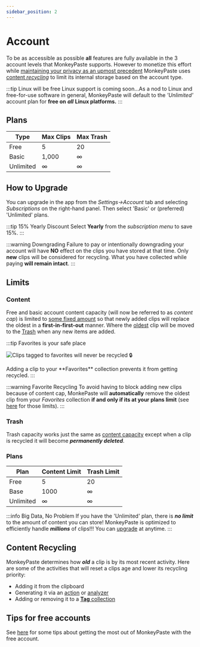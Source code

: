 ```yaml
---
sidebar_position: 2
---
```

# Account

To be as accessible as possible **all** features are fully available in the 3 account levels that MonkeyPaste supports. However to monetize this effort while [maintaining your privacy as an upmost precedent](https://www.monkeypaste.com/privacy) MonkeyPaste uses [content *recycling*](#content-recycling) to limit its internal storage based on the account type.

:::tip Linux will be free
Linux support is coming soon...As a nod to Linux and free-for-use software in general, MonkeyPaste will default to the *'Unlimited'* account plan for **free on** ***all*** **Linux platforms.**
:::

## Plans

|Type|Max Clips|Max Trash|
|---|---|---|
|Free|5|20|
|Basic|1,000|∞|
|Unlimited|∞|∞|

## How to Upgrade
You can upgrade in the app from the *Settings->Account* tab and selecting *Subscriptions* on the right-hand panel. Then select 'Basic' or (preferred) 'Unlimited' plans. 

:::tip 15% Yearly Discount
Select **Yearly** from the *subscription menu* to save 15%.
:::

:::warning Downgrading
Failure to pay or intentionally downgrading your account will have **NO** effect on the clips you have stored at that time. Only **new** clips will be considered for recycling. What you have collected while paying **will remain intact**. 
:::

## Limits
### Content

Free and basic account content capacity (will now be referred to as *content cap*) is limited to [some fixed amount](#plans) so that newly added clips will replace the oldest in a **first-in-first-out** manner. Where the [oldest](#content-recycling) clip will be moved to the [Trash](docs/collections/trash.md) when any new items are added.

:::tip Favorites is your safe place
<p>
  <img src={require('/img/account_cap_protect_clip.png').default} class="figure" title="Clips tagged to favorites will never be recycled 🔒"/>  
</p> 
Adding a clip to your **Favorites** collection prevents it from getting recycled.
:::

:::warning Favorite Recycling
To avoid having to block adding new clips because of content cap, MonkePaste will **automatically** remove the oldest clip from your *Favorites* collection **if and only if its at your plans limit** (see [here](#plans) for those limits).
:::

### Trash 

Trash capacity works just the same as [content capacity](#content) except when a clip is recycled it will become ***permanently deleted***.

### Plans
|Plan|Content Limit|Trash Limit|
|---|---|---|
|Free|5|20|
|Base|1000|∞|
|Unlimited|∞|∞|

:::info Big Data, No Problem
If you have the 'Unlimited' plan, there is ***no limit*** to the amount of content you can store! MonkeyPaste is optimized to efficiently handle ***millions*** of clips!!! You can [upgrade](#how-to-upgrade) at anytime.
:::

## Content Recycling
MonkeyPaste determines how ***old*** a clip is by its most recent activity. Here are some of the activities that will reset a clips age and lower its recycling priority:
- Adding it from the clipboard
- Generating it via an [action](docs/triggers/index.md#actions) or [analyzer](docs/plugins/index.md#analyzers)
- Adding or removing it to a [**Tag** collection](docs/collections/tags.md)

## Tips for free accounts

See [here](docs/tips/free-suggestions.md) for some tips about getting the most out of MonkeyPaste with the free account.